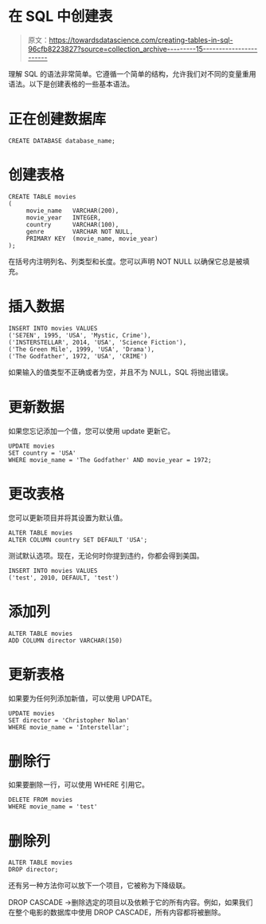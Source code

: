 # 在 SQL 中创建表

> 原文：<https://towardsdatascience.com/creating-tables-in-sql-96cfb8223827?source=collection_archive---------15----------------------->

理解 SQL 的语法非常简单。它遵循一个简单的结构，允许我们对不同的变量重用语法。以下是创建表格的一些基本语法。

# 正在创建数据库

```
CREATE DATABASE database_name;
```

# 创建表格

```
CREATE TABLE movies
(
     movie_name   VARCHAR(200),
     movie_year   INTEGER,
     country      VARCHAR(100), 
     genre        VARCHAR NOT NULL, 
     PRIMARY KEY  (movie_name, movie_year)
);
```

在括号内注明列名、列类型和长度。您可以声明 NOT NULL 以确保它总是被填充。

# 插入数据

```
INSERT INTO movies VALUES
('SE7EN', 1995, 'USA', 'Mystic, Crime'),
('INSTERSTELLAR', 2014, 'USA', 'Science Fiction'),
('The Green Mile', 1999, 'USA', 'Drama'),
('The Godfather', 1972, 'USA', 'CRIME')
```

如果输入的值类型不正确或者为空，并且不为 NULL，SQL 将抛出错误。

# 更新数据

如果您忘记添加一个值，您可以使用 update 更新它。

```
UPDATE movies
SET country = 'USA'
WHERE movie_name = 'The Godfather' AND movie_year = 1972;
```

# 更改表格

您可以更新项目并将其设置为默认值。

```
ALTER TABLE movies
ALTER COLUMN country SET DEFAULT 'USA';
```

测试默认选项。现在，无论何时你提到违约，你都会得到美国。

```
INSERT INTO movies VALUES
('test', 2010, DEFAULT, 'test')
```

# 添加列

```
ALTER TABLE movies
ADD COLUMN director VARCHAR(150)
```

# 更新表格

如果要为任何列添加新值，可以使用 UPDATE。

```
UPDATE movies
SET director = 'Christopher Nolan'
WHERE movie_name = 'Interstellar';
```

# 删除行

如果要删除一行，可以使用 WHERE 引用它。

```
DELETE FROM movies
WHERE movie_name = 'test'
```

# 删除列

```
ALTER TABLE movies
DROP director;
```

还有另一种方法你可以放下一个项目，它被称为下降级联。

DROP CASCADE →删除选定的项目以及依赖于它的所有内容。例如，如果我们在整个电影的数据库中使用 DROP CASCADE，所有内容都将被删除。